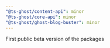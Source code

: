 ```yaml
---
"@ts-ghost/content-api": minor
"@ts-ghost/core-api": minor
"@ts-ghost/ghost-blog-buster": minor
---
```


First public beta version of the packages
